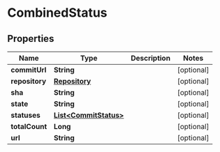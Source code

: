 # CombinedStatus

## Properties
Name | Type | Description | Notes
------------ | ------------- | ------------- | -------------
**commitUrl** | **String** |  |  [optional]
**repository** | [**Repository**](Repository.md) |  |  [optional]
**sha** | **String** |  |  [optional]
**state** | **String** |  |  [optional]
**statuses** | [**List&lt;CommitStatus&gt;**](CommitStatus.md) |  |  [optional]
**totalCount** | **Long** |  |  [optional]
**url** | **String** |  |  [optional]

